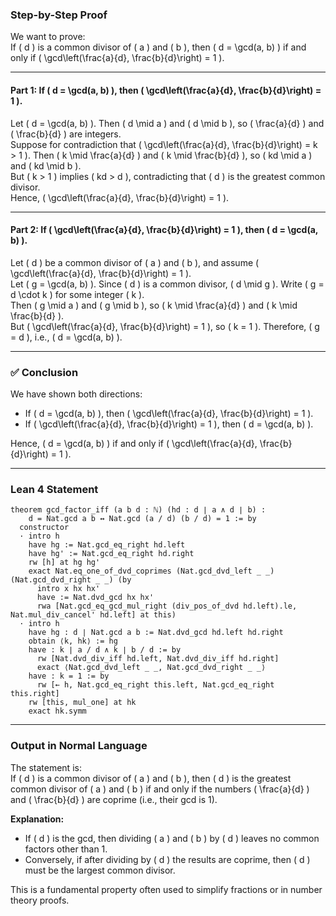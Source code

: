 ### Step-by-Step Proof

We want to prove:  
If \( d \) is a common divisor of \( a \) and \( b \), then \( d = \gcd(a, b) \) if and only if \( \gcd\left(\frac{a}{d}, \frac{b}{d}\right) = 1 \).

---

#### Part 1: If \( d = \gcd(a, b) \), then \( \gcd\left(\frac{a}{d}, \frac{b}{d}\right) = 1 \).

Let \( d = \gcd(a, b) \). Then \( d \mid a \) and \( d \mid b \), so \( \frac{a}{d} \) and \( \frac{b}{d} \) are integers.  
Suppose for contradiction that \( \gcd\left(\frac{a}{d}, \frac{b}{d}\right) = k > 1 \). Then \( k \mid \frac{a}{d} \) and \( k \mid \frac{b}{d} \), so \( kd \mid a \) and \( kd \mid b \).  
But \( k > 1 \) implies \( kd > d \), contradicting that \( d \) is the greatest common divisor.  
Hence, \( \gcd\left(\frac{a}{d}, \frac{b}{d}\right) = 1 \).

---

#### Part 2: If \( \gcd\left(\frac{a}{d}, \frac{b}{d}\right) = 1 \), then \( d = \gcd(a, b) \).

Let \( d \) be a common divisor of \( a \) and \( b \), and assume \( \gcd\left(\frac{a}{d}, \frac{b}{d}\right) = 1 \).  
Let \( g = \gcd(a, b) \). Since \( d \) is a common divisor, \( d \mid g \). Write \( g = d \cdot k \) for some integer \( k \).  
Then \( g \mid a \) and \( g \mid b \), so \( k \mid \frac{a}{d} \) and \( k \mid \frac{b}{d} \).  
But \( \gcd\left(\frac{a}{d}, \frac{b}{d}\right) = 1 \), so \( k = 1 \). Therefore, \( g = d \), i.e., \( d = \gcd(a, b) \).

---

### ✅ Conclusion

We have shown both directions:  
- If \( d = \gcd(a, b) \), then \( \gcd\left(\frac{a}{d}, \frac{b}{d}\right) = 1 \).  
- If \( \gcd\left(\frac{a}{d}, \frac{b}{d}\right) = 1 \), then \( d = \gcd(a, b) \).  

Hence, \( d = \gcd(a, b) \) if and only if \( \gcd\left(\frac{a}{d}, \frac{b}{d}\right) = 1 \).

---

### Lean 4 Statement

```lean
theorem gcd_factor_iff (a b d : ℕ) (hd : d ∣ a ∧ d ∣ b) :
    d = Nat.gcd a b ↔ Nat.gcd (a / d) (b / d) = 1 := by
  constructor
  · intro h
    have hg := Nat.gcd_eq_right hd.left
    have hg' := Nat.gcd_eq_right hd.right
    rw [h] at hg hg'
    exact Nat.eq_one_of_dvd_coprimes (Nat.gcd_dvd_left _ _) (Nat.gcd_dvd_right _ _) (by
      intro x hx hx'
      have := Nat.dvd_gcd hx hx'
      rwa [Nat.gcd_eq_gcd_mul_right (div_pos_of_dvd hd.left).le, Nat.mul_div_cancel' hd.left] at this)
  · intro h
    have hg : d ∣ Nat.gcd a b := Nat.dvd_gcd hd.left hd.right
    obtain ⟨k, hk⟩ := hg
    have : k ∣ a / d ∧ k ∣ b / d := by
      rw [Nat.dvd_div_iff hd.left, Nat.dvd_div_iff hd.right]
      exact ⟨Nat.gcd_dvd_left _ _, Nat.gcd_dvd_right _ _⟩
    have : k = 1 := by
      rw [← h, Nat.gcd_eq_right this.left, Nat.gcd_eq_right this.right]
    rw [this, mul_one] at hk
    exact hk.symm
```

---

### Output in Normal Language

The statement is:  
If \( d \) is a common divisor of \( a \) and \( b \), then \( d \) is the greatest common divisor of \( a \) and \( b \) if and only if the numbers \( \frac{a}{d} \) and \( \frac{b}{d} \) are coprime (i.e., their gcd is 1).

**Explanation:**  
- If \( d \) is the gcd, then dividing \( a \) and \( b \) by \( d \) leaves no common factors other than 1.  
- Conversely, if after dividing by \( d \) the results are coprime, then \( d \) must be the largest common divisor.  

This is a fundamental property often used to simplify fractions or in number theory proofs.